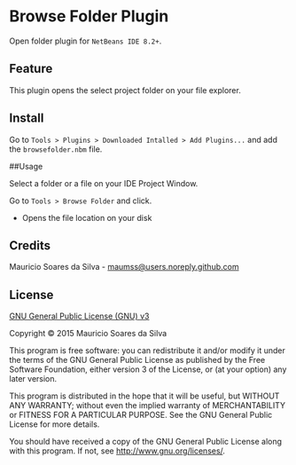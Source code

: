 # Browse Folder Plugin

Open folder plugin for `NetBeans IDE 8.2+`.

## Feature

This plugin opens the select project folder on your file explorer.

## Install

Go to `Tools > Plugins > Downloaded Intalled > Add Plugins...` and add the `browsefolder.nbm` file.

##Usage

Select a folder or a file on your IDE Project Window.

Go to `Tools > Browse Folder` and click.

- Opens the file location on your disk

## Credits
Mauricio Soares da Silva - [maumss@users.noreply.github.com](mailto:maumss@users.noreply.github.com)

## License

[GNU General Public License (GNU) v3](http://www.gnu.org/licenses/)

Copyright &copy; 2015 Mauricio Soares da Silva

This program is free software: you can redistribute it and/or modify it under the terms of the GNU General Public License as published by the Free Software Foundation, either version 3 of the License, or (at your option) any later version.

This program is distributed in the hope that it will be useful, but WITHOUT ANY WARRANTY; without even the implied warranty of MERCHANTABILITY or FITNESS FOR A PARTICULAR PURPOSE.  See the GNU General Public License for more details.

You should have received a copy of the GNU General Public License along with this program.  If not, see <http://www.gnu.org/licenses/>.

